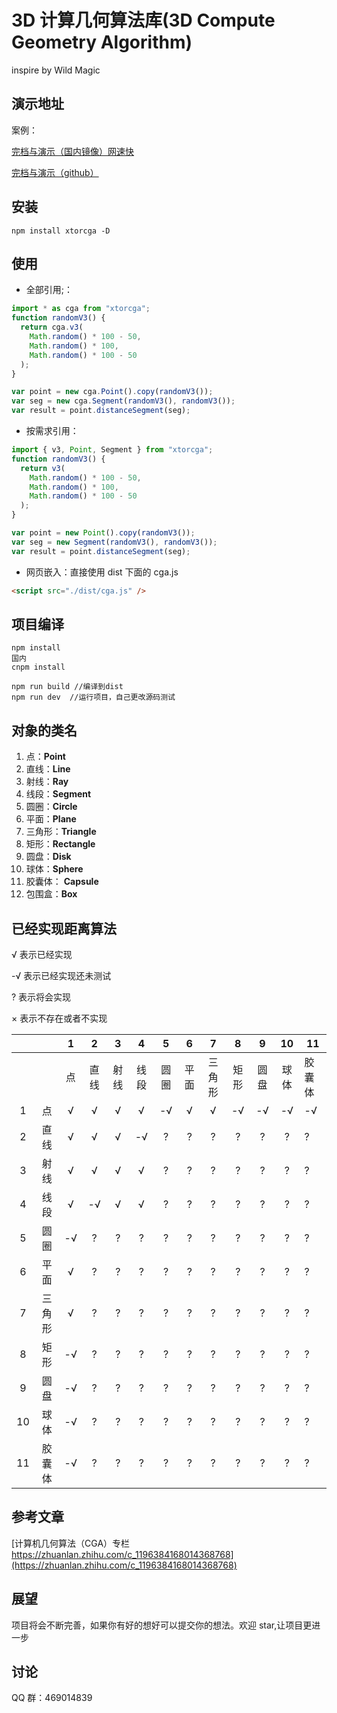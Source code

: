 # 3D 计算几何算法库(3D Compute Geometry Algorithm)

inspire by Wild Magic

## 演示地址

案例：

[完档与演示（国内镜像）网速快](http://dcgraph.gitee.io/xtorcga/)

[完档与演示（github）](https://yszhao91.github.io/xtorcga/)

## 安装

```
npm install xtorcga -D
```

## 使用

- 全部引用;：

```javascript
import * as cga from "xtorcga";
function randomV3() {
  return cga.v3(
    Math.random() * 100 - 50,
    Math.random() * 100,
    Math.random() * 100 - 50
  );
}

var point = new cga.Point().copy(randomV3());
var seg = new cga.Segment(randomV3(), randomV3());
var result = point.distanceSegment(seg);
```

- 按需求引用：

```javascript
import { v3, Point, Segment } from "xtorcga";
function randomV3() {
  return v3(
    Math.random() * 100 - 50,
    Math.random() * 100,
    Math.random() * 100 - 50
  );
}

var point = new Point().copy(randomV3());
var seg = new Segment(randomV3(), randomV3());
var result = point.distanceSegment(seg);
```

- 网页嵌入：直接使用 dist 下面的 cga.js

```html
<script src="./dist/cga.js" />
```

## 项目编译

```
npm install
国内
cnpm install

npm run build //编译到dist
npm run dev  //运行项目，自己更改源码测试
```

## 对象的类名

1. 点：**Point**
2. 直线：**Line**
3. 射线：**Ray**
4. 线段：**Segment**
5. 圆圈：**Circle**
6. 平面：**Plane**
7. 三角形：**Triangle**
8. 矩形：**Rectangle**
9. 圆盘：**Disk**
10. 球体：**Sphere**
11. 胶囊体： **Capsule**
12. 包围盒：**Box**

## 已经实现距离算法

√ 表示已经实现

-√ 表示已经实现还未测试

? 表示将会实现

× 表示不存在或者不实现

|     |        |  1  |  2   |  3   |  4   |  5   |  6   |   7    |  8   |  9   |  10  | 11     |
| :-: | :----: | :-: | :--: | :--: | :--: | :--: | :--: | :----: | :--: | :--: | :--: | ------ |
|     |        | 点  | 直线 | 射线 | 线段 | 圆圈 | 平面 | 三角形 | 矩形 | 圆盘 | 球体 | 胶囊体 |
|  1  |   点   |  √  |  √   |  √   |  √   |  -√  |  √   |   √    |  -√  |  -√  |  -√  | -√     |
|  2  |  直线  |  √  |  √   |  √   |  -√  |  ?   |  ?   |   ?    |  ?   |  ?   |  ?   | ?      |
|  3  |  射线  |  √  |  √   |  √   |  √   |  ?   |  ?   |   ?    |  ?   |  ?   |  ?   | ?      |
|  4  |  线段  |  √  |  -√  |  √   |  √   |  ?   |  ?   |   ?    |  ?   |  ?   |  ?   | ?      |
|  5  |  圆圈  | -√  |  ?   |  ?   |  ?   |  ?   |  ?   |   ?    |  ?   |  ?   |  ?   | ?      |
|  6  |  平面  |  √  |  ?   |  ?   |  ?   |  ?   |  ?   |   ?    |  ?   |  ?   |  ?   | ?      |
|  7  | 三角形 |  √  |  ?   |  ?   |  ?   |  ?   |  ?   |   ?    |  ?   |  ?   |  ?   | ?      |
|  8  |  矩形  | -√  |  ?   |  ?   |  ?   |  ?   |  ?   |   ?    |  ?   |  ?   |  ?   | ?      |
|  9  |  圆盘  | -√  |  ?   |  ?   |  ?   |  ?   |  ?   |   ?    |  ?   |  ?   |  ?   | ?      |
| 10  |  球体  | -√  |  ?   |  ?   |  ?   |  ?   |  ?   |   ?    |  ?   |  ?   |  ?   | ?      |
| 11  | 胶囊体 | -√  |  ?   |  ?   |  ?   |  ?   |  ?   |   ?    |  ?   |  ?   |  ?   | ?      |

## 参考文章

[计算机几何算法（CGA）专栏 https://zhuanlan.zhihu.com/c_1196384168014368768](https://zhuanlan.zhihu.com/c_1196384168014368768)

## 展望

项目将会不断完善，如果你有好的想好可以提交你的想法。欢迎 star,让项目更进一步

## 讨论

QQ 群：469014839
